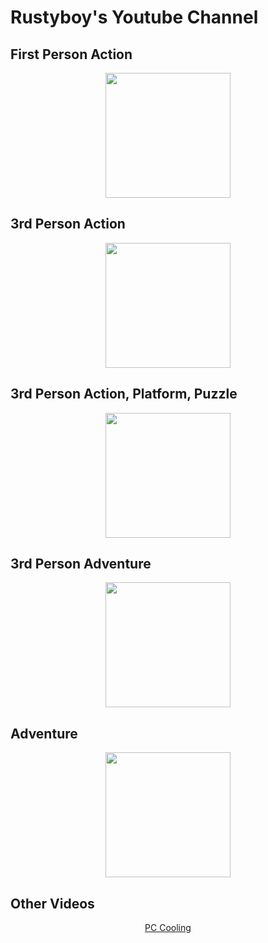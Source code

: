 # Rustyboy's Youtube Channel

## First Person Action

<p align="center">
<a href="cyberpunk-2077\README.md"><img src="https://github.com/Rustyb0y/youtube/blob/master/cyberpunk-2077/cover.png" height="200px"></img></a>
</p>

## 3rd Person Action

<p align="center">
<a href="mafia_de\README.md"><img src="https://github.com/Rustyb0y/youtube/blob/master/mafia_de/cover.jpg" height="200px"></img></a>
</p>

## 3rd Person Action, Platform, Puzzle

<p align="center">
<a href="it-takes-two\README.md"><img src="https://github.com/Rustyb0y/youtube/blob/master/it-takes-two/cover.jpg" height="200px"></img></a>
</p>

## 3rd Person Adventure

<p align="center">
<a href="stray\README.md"><img src="https://github.com/Rustyb0y/youtube/blob/master/stray/cover.jpg" height="200px"></img></a>
</p>

## Adventure

<p align="center">
<a href="return-to-monkey-island\README.md"><img src="https://github.com/Rustyb0y/youtube/blob/master/return-to-monkey-island/cover.jpg" height="200px"></img></a>
</p>

## Other Videos

<p align="center">
<a href="pc-cooling\README.md">PC Cooling</a>
</p>

